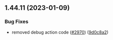 ## 1.44.11 (2023-01-09)


### Bug Fixes

* removed debug action code ([#2970](https://github.com/EddieHubCommunity/LinkFree/issues/2970)) ([9d0c8a2](https://github.com/EddieHubCommunity/LinkFree/commit/9d0c8a25329c08a33c3529bd4b12fe9654526735))



